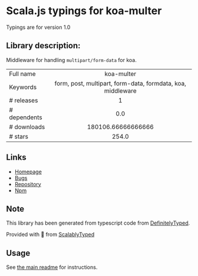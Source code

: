 
# Scala.js typings for koa-multer

Typings are for version 1.0

## Library description:
Middleware for handling `multipart/form-data` for koa.

|                    |                 |
| ------------------ | :-------------: |
| Full name          | koa-multer |
| Keywords           | form, post, multipart, form-data, formdata, koa, middleware |
| # releases         | 1 |
| # dependents       | 0.0 |
| # downloads        | 180106.66666666666 |
| # stars            | 254.0 |

## Links
- [Homepage](https://github.com/koa-modules/multer#readme)
- [Bugs](https://github.com/koa-modules/multer/issues)
- [Repository](https://github.com/koa-modules/multer)
- [Npm](https://www.npmjs.com/package/koa-multer)
    


## Note
This library has been generated from typescript code from [DefinitelyTyped](https://definitelytyped.org).

Provided with :purple_heart: from [ScalablyTyped](https://github.com/oyvindberg/ScalablyTyped)

## Usage
See [the main readme](../../readme.md) for instructions.


